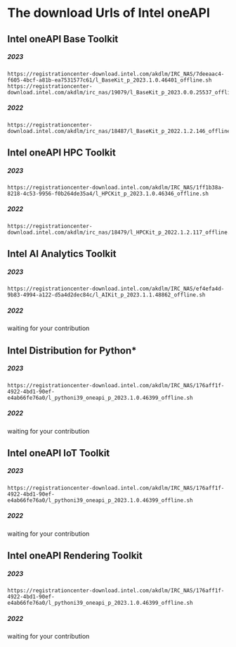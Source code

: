 # The download Urls of Intel oneAPI



## Intel oneAPI Base Toolkit 

##### 2023
```
https://registrationcenter-download.intel.com/akdlm/IRC_NAS/7deeaac4-f605-4bcf-a81b-ea7531577c61/l_BaseKit_p_2023.1.0.46401_offline.sh
https://registrationcenter-download.intel.com/akdlm/irc_nas/19079/l_BaseKit_p_2023.0.0.25537_offline.sh
```

##### 2022
```
https://registrationcenter-download.intel.com/akdlm/irc_nas/18487/l_BaseKit_p_2022.1.2.146_offline.sh
```


## Intel oneAPI HPC Toolkit 

##### 2023
```
https://registrationcenter-download.intel.com/akdlm/IRC_NAS/1ff1b38a-8218-4c53-9956-f0b264de35a4/l_HPCKit_p_2023.1.0.46346_offline.sh
```

##### 2022
```
https://registrationcenter-download.intel.com/akdlm/irc_nas/18479/l_HPCKit_p_2022.1.2.117_offline.sh
```


## Intel AI Analytics Toolkit

##### 2023
```
https://registrationcenter-download.intel.com/akdlm/IRC_NAS/ef4efa4d-9b83-4994-a122-d5a4d2dec84c/l_AIKit_p_2023.1.1.48862_offline.sh
```

##### 2022
waiting for your contribution



## Intel Distribution for Python*

##### 2023
```
https://registrationcenter-download.intel.com/akdlm/IRC_NAS/176aff1f-4922-4bd1-90ef-e4ab66fe76a0/l_pythoni39_oneapi_p_2023.1.0.46399_offline.sh
```

##### 2022
waiting for your contribution



## Intel oneAPI IoT Toolkit

##### 2023
```
https://registrationcenter-download.intel.com/akdlm/IRC_NAS/176aff1f-4922-4bd1-90ef-e4ab66fe76a0/l_pythoni39_oneapi_p_2023.1.0.46399_offline.sh
```

##### 2022
waiting for your contribution



## Intel oneAPI Rendering Toolkit

##### 2023
```
https://registrationcenter-download.intel.com/akdlm/IRC_NAS/176aff1f-4922-4bd1-90ef-e4ab66fe76a0/l_pythoni39_oneapi_p_2023.1.0.46399_offline.sh
```

##### 2022
waiting for your contribution

